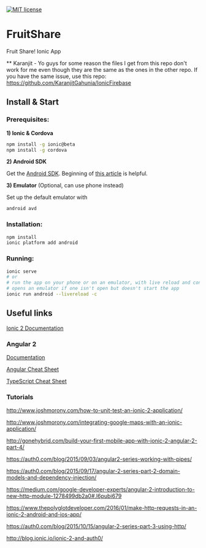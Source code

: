 [![MIT license](http://img.shields.io/badge/license-MIT-brightgreen.svg)](http://opensource.org/licenses/MIT)

# FruitShare
Fruit Share! Ionic App

** Karanjit - Yo guys for some reason the files I get from this repo don't work for me even though they are the same as the ones in the other repo.
If you have the same issue, use this repo: https://github.com/KaranjitGahunia/IonicFirebase

## Install & Start

### Prerequisites:

**1) Ionic & Cordova**
```bash
npm install -g ionic@beta
npm install -g cordova
```

**2) Android SDK**

Get the [Android SDK](http://developer.android.com/sdk/index.html).
Beginning of [this article](https://fedoramagazine.org/start-developing-android-apps-on-fedora-in-10-minutes/) is helpful.

**3) Emulator** (Optional, can use phone instead)

Set up the default emulator with
```bash
android avd
```
### Installation:
```bash
npm install
ionic platform add android
```

### Running:
```bash
ionic serve
# or
# run the app on your phone or on an emulator, with live reload and console logs
# opens an emulator if one isn't open but doesn't start the app
ionic run android --livereload -c
```


## Useful links

[Ionic 2 Documentation](http://ionicframework.com/docs/v2/components/#overview)

### Angular 2
[Documentation](https://angular.io/docs/ts/latest/)

[Angular Cheat Sheet](https://angular.io/docs/ts/latest/cheatsheet.html)

[TypeScript Cheat Sheet](https://www.sitepen.com/blog/2013/12/31/typescript-cheat-sheet/)

### Tutorials

http://www.joshmorony.com/how-to-unit-test-an-ionic-2-application/

http://www.joshmorony.com/integrating-google-maps-with-an-ionic-application/

http://gonehybrid.com/build-your-first-mobile-app-with-ionic-2-angular-2-part-4/

https://auth0.com/blog/2015/09/03/angular2-series-working-with-pipes/

https://auth0.com/blog/2015/09/17/angular-2-series-part-2-domain-models-and-dependency-injection/

https://medium.com/google-developer-experts/angular-2-introduction-to-new-http-module-1278499db2a0#.l6pubi679

https://www.thepolyglotdeveloper.com/2016/01/make-http-requests-in-an-ionic-2-android-and-ios-app/

https://auth0.com/blog/2015/10/15/angular-2-series-part-3-using-http/

http://blog.ionic.io/ionic-2-and-auth0/
